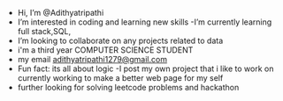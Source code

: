 - Hi, I’m @Adithyatripathi
- I’m interested in coding and learning new skills -I’m currently learning full stack,SQL,
- I’m looking to collaborate on any projects related to data
- i'm a third year COMPUTER SCIENCE STUDENT
- my email adithyatripathi1279@gmail.com
- Fun fact: its all about logic
-I post my own project that i like to work on currently working to make a better web page for my self
- further looking for solving leetcode problems and hackathon
  

<!---
Adithyatripathi/Adithyatripathi is a ✨ special ✨ repository because its `README.md` (this file) appears on your GitHub profile.
You can click the Preview link to take a look at your changes.
--->
